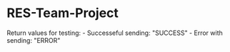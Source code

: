 # RES-Team-Project

Return values for testing:
    - Successeful sending: "SUCCESS"
    - Error with sending: "ERROR"